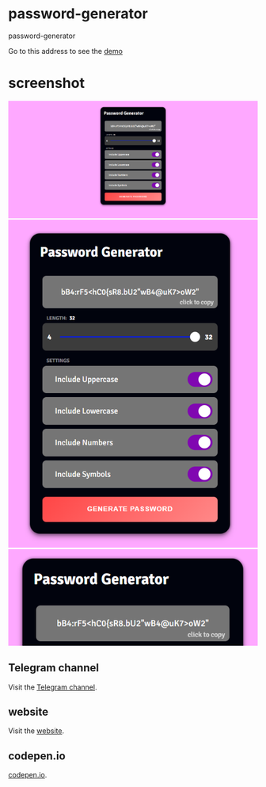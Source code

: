 # password-generator
password-generator

Go to this address to see the [demo](https://github.mehrpad-dev.ir/password-generator/)
# screenshot
![password-generator](img/Screenshot3.png)
![password-generator](img/Screenshot2.png)
![password-generator](img/Screenshot1.png)

## Telegram channel
Visit the [Telegram channel](https://t.me/mehrpad_ir).

## website
Visit the [website](https://mehrpad-dev.ir).

## codepen.io

[codepen.io](https://codepen.io/amirmahdi003).
